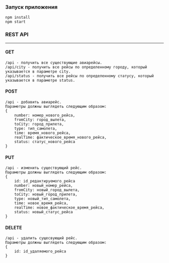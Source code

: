 
### Запуск приложения
    npm install
    npm start 
### REST API
***
#### GET
    /api - получить все существующие авиарейсы.
    /api/city - получить все рейсы по определенному городу, который указывается в параметрe city.
    /api/status - получить все рейсы по определенному статусу, который указывается в параметрe status.
#### POST
    /api - добавить авиарейс.
    Параметры должны выглядеть следующим образом:
    {
    	number: номер_нового_рейса,
    	fromCity: город_вылета,
    	toCity: город_прилета,
    	type: тип_самолета,
    	time: время_нового_рейса,
    	realTime: фактическое_время_нового_рейса,
    	status: статус_нового_рейса
    }
#### PUT
    /api - изменить существующий рейс.
    Параметры должны выглядеть следующим образом:
    {
        id: id_редактируемого_рейса
        number: новый_номер_рейса,
    	fromCity: новый_город_вылета,
    	toCity: новый_город_прилета,
    	type: новый_тип_самолета,
    	time: новое_время_рейса,
    	realTime: новое_фактическое_время_рейса,
    	status: новый_статус_рейса
    }
#### DELETE
    /api - удалить сущесвующий рейс.
    Параметры должны выглядеть следующим образом:
    {
        id: id_удаляемого_рейса
    }
